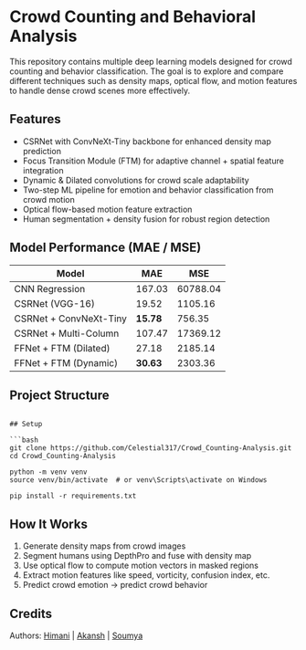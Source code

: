 # Crowd Counting and Behavioral Analysis

This repository contains multiple deep learning models designed for crowd counting and behavior classification. The goal is to explore and compare different techniques such as density maps, optical flow, and motion features to handle dense crowd scenes more effectively.

## Features

- CSRNet with ConvNeXt-Tiny backbone for enhanced density map prediction
- Focus Transition Module (FTM) for adaptive channel + spatial feature integration
- Dynamic & Dilated convolutions for crowd scale adaptability
- Two-step ML pipeline for emotion and behavior classification from crowd motion
- Optical flow-based motion feature extraction
- Human segmentation + density fusion for robust region detection

## Model Performance (MAE / MSE)

| Model                          | MAE   | MSE      |
|-------------------------------|-------|----------|
| CNN Regression                | 167.03| 60788.04 |
| CSRNet (VGG-16)               | 19.52 | 1105.16  |
| CSRNet + ConvNeXt-Tiny       | **15.78** | 756.35   |
| CSRNet + Multi-Column        | 107.47| 17369.12 |
| FFNet + FTM (Dilated)        | 27.18 | 2185.14  |
| FFNet + FTM (Dynamic)        | **30.63** | 2303.36  |

## Project Structure

```

## Setup

```bash
git clone https://github.com/Celestial317/Crowd_Counting-Analysis.git
cd Crowd_Counting-Analysis

python -m venv venv
source venv/bin/activate  # or venv\Scripts\activate on Windows

pip install -r requirements.txt
````

## How It Works

1. Generate density maps from crowd images
2. Segment humans using DepthPro and fuse with density map
3. Use optical flow to compute motion vectors in masked regions
4. Extract motion features like speed, vorticity, confusion index, etc.
5. Predict crowd emotion → predict crowd behavior

## Credits


Authors: [Himani](https://github.com/himani2506) | [Akansh](https://github.com/DeveloperAkansh26) | [Soumya](https://github.com/Celestial317)
